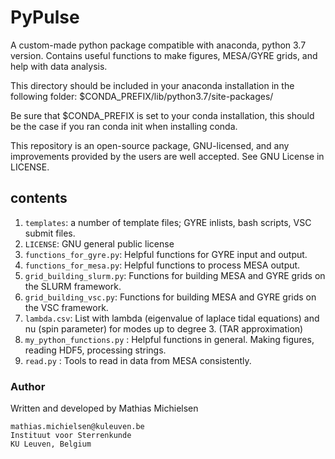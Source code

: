 # PyPulse

A custom-made python package compatible with anaconda, python 3.7 version.
Contains useful functions to make figures, MESA/GYRE grids, and help with data analysis.

This directory should be included in your anaconda installation in the following folder:
$CONDA_PREFIX/lib/python3.7/site-packages/

Be sure that $CONDA_PREFIX is set to your conda installation, this should be the case if you ran conda init when installing conda.

This repository is an open-source package, GNU-licensed, and any improvements provided by the users are well accepted. See GNU License in LICENSE.

## contents

1. `templates`: a number of template files; GYRE inlists, bash scripts, VSC submit files.
1. `LICENSE`: GNU general public license
2. `functions_for_gyre.py`: Helpful functions for GYRE input and output.
3. `functions_for_mesa.py`: Helpful functions to process MESA output.
4. `grid_building_slurm.py`: Functions for building MESA and GYRE grids on the SLURM framework.
5. `grid_building_vsc.py`: Functions for building MESA and GYRE grids on the VSC framework.
6. `lambda.csv`: List with lambda (eigenvalue of laplace tidal equations) and nu (spin parameter) for modes up to degree 3. (TAR approximation)
7. `my_python_functions.py` : Helpful functions in general. Making figures, reading HDF5, processing strings.
8. `read.py` : Tools to read in data from MESA consistently.



### Author
Written and developed by Mathias Michielsen
```
mathias.michielsen@kuleuven.be
Instituut voor Sterrenkunde
KU Leuven, Belgium
```
